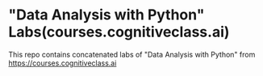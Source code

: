 # "Data Analysis with Python" Labs(courses.cognitiveclass.ai)

This repo contains concatenated labs of "Data Analysis with Python" from https://courses.cognitiveclass.ai
